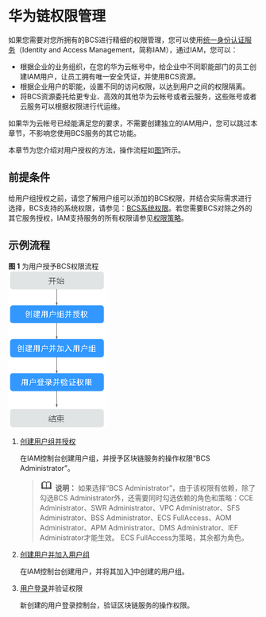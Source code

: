 # 华为链权限管理<a name="bcs_usermanual_0020_00"></a>

如果您需要对您所拥有的BCS进行精细的权限管理，您可以使用[统一身份认证服务](https://support.huaweicloud.com/usermanual-iam/iam_01_0001.html)（Identity and Access Management，简称IAM），通过IAM，您可以：

-   根据企业的业务组织，在您的华为云帐号中，给企业中不同职能部门的员工创建IAM用户，让员工拥有唯一安全凭证，并使用BCS资源。
-   根据企业用户的职能，设置不同的访问权限，以达到用户之间的权限隔离。
-   将BCS资源委托给更专业、高效的其他华为云帐号或者云服务，这些账号或者云服务可以根据权限进行代运维。

如果华为云帐号已经能满足您的要求，不需要创建独立的IAM用户，您可以跳过本章节，不影响您使用BCS服务的其它功能。

本章节为您介绍对用户授权的方法，操作流程如[图1](#fig1351611812271)所示。

## 前提条件<a name="section17723185741610"></a>

给用户组授权之前，请您了解用户组可以添加的BCS权限，并结合实际需求进行选择，BCS支持的系统权限，请参见：[BCS系统权限](https://support.huaweicloud.com/productdesc-bcs/bcs_productdesc_0015.html)。若您需要BCS对除之外的其它服务授权，IAM支持服务的所有权限请参见[权限策略](https://support.huaweicloud.com/usermanual-permissions/iam_01_0001.html)。

## 示例流程<a name="section1189416161520"></a>

**图 1**  为用户授予BCS权限流程<a name="fig1351611812271"></a>  
![](figures/为用户授予BCS权限流程.png "为用户授予BCS权限流程")

1.  <a name="li10176121316284"></a>[创建用户组并授权](https://support.huaweicloud.com/usermanual-iam/iam_03_0001.html)

    在IAM控制台创建用户组，并授予区块链服务的操作权限“BCS Administrator”。

    >![](public_sys-resources/icon-note.gif) **说明：** 
    >如果选择“BCS Administrator”，由于该权限有依赖，除了勾选BCS Administrator外，还需要同时勾选依赖的角色和策略：CCE Administrator、SWR Administrator、VPC Administrator、SFS Administrator、BSS Administrator、ECS FullAccess、AOM Administrator、APM Administrator、DMS Administrator、IEF Administrator才能生效。
    >ECS FullAccess为策略，其余都为角色。

2.  [创建用户并加入用户组](https://support.huaweicloud.com/usermanual-iam/iam_02_0001.html)

    在IAM控制台创建用户，并将其加入[1](#li10176121316284)中创建的用户组。

3.  [用户登录](https://support.huaweicloud.com/usermanual-iam/iam_01_0552.html)并验证权限

    新创建的用户登录控制台，验证区块链服务的操作权限。


